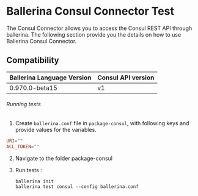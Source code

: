 # Ballerina Consul Connector Test

The Consul Connector allows you to access the Consul REST API through ballerina. The following section provide you the 
details on how to use Ballerina Consul Connector.

## Compatibility
| Ballerina Language Version | Consul API version  |
| -------------------------- | ------------------- |
| 0.970.0-beta15             | v1                  |


###### Running tests

1. Create `ballerina.conf` file in `package-consul`, with following keys and provide values for the variables.

```.conf
URI=""
ACL_TOKEN=""
```

2. Navigate to the folder package-consul

3. Run tests :

    ```
    ballerina init
    ballerina test consul --config ballerina.conf
   ```